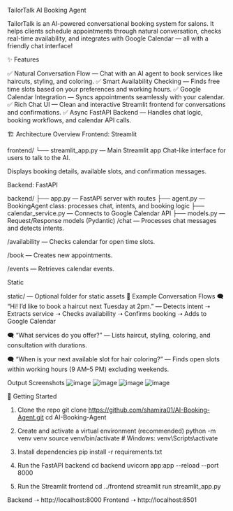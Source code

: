 TailorTalk AI Booking Agent

TailorTalk is an AI-powered conversational booking system for salons. It helps clients schedule appointments through natural conversation, checks real-time availability, and integrates with Google Calendar — all with a friendly chat interface!

✨ Features

✅ Natural Conversation Flow — Chat with an AI agent to book services like haircuts, styling, and coloring.
✅ Smart Availability Checking — Finds free time slots based on your preferences and working hours.
✅ Google Calendar Integration — Syncs appointments seamlessly with your calendar.
✅ Rich Chat UI — Clean and interactive Streamlit frontend for conversations and confirmations.
✅ Async FastAPI Backend — Handles chat logic, booking workflows, and calendar API calls.

🏗️ Architecture Overview
Frontend: Streamlit

frontend/
└── streamlit_app.py — Main Streamlit app
Chat-like interface for users to talk to the AI.

Displays booking details, available slots, and confirmation messages.

Backend: FastAPI

backend/
├── app.py — FastAPI server with routes
├── agent.py — BookingAgent class: processes chat, intents, and booking logic
├── calendar_service.py — Connects to Google Calendar API
├── models.py — Request/Response models (Pydantic)
/chat — Processes chat messages and detects intents.

/availability — Checks calendar for open time slots.

/book — Creates new appointments.

/events — Retrieves calendar events.

Static

static/ — Optional folder for static assets
💼 Example Conversation Flows
🗨️ “Hi! I’d like to book a haircut next Tuesday at 2pm.”
— Detects intent ➝ Extracts service ➝ Checks availability ➝ Confirms booking ➝ Adds to Google Calendar

🗨️ “What services do you offer?”
— Lists haircut, styling, coloring, and consultation with durations.

🗨️ “When is your next available slot for hair coloring?”
— Finds open slots within working hours (9 AM–5 PM) excluding weekends.


Output Screenshots
![image](https://github.com/user-attachments/assets/e61d062f-ae54-4bee-a574-ad57599777d8)
![image](https://github.com/user-attachments/assets/1e808eea-d369-4623-982b-edd45423c244)
![image](https://github.com/user-attachments/assets/beb8453b-94dc-4c5b-8a80-ab6ee4e1fc84)
![image](https://github.com/user-attachments/assets/caba3850-dd32-4afd-8d9b-492a63faa364)


🚀 Getting Started

1. Clone the repo
git clone https://github.com/shamira01/AI-Booking-Agent.git
cd AI-Booking-Agent

2. Create and activate a virtual environment (recommended)
python -m venv venv
source venv/bin/activate  # Windows: venv\Scripts\activate

3. Install dependencies
pip install -r requirements.txt

4. Run the FastAPI backend
cd backend
uvicorn app:app --reload --port 8000

5. Run the Streamlit frontend
cd ../frontend
streamlit run streamlit_app.py

Backend ➝ http://localhost:8000
Frontend ➝ http://localhost:8501
